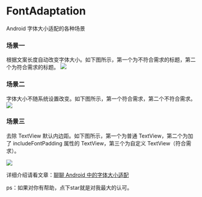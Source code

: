 # FontAdaptation
Android 字体大小适配的各种场景

### 场景一
根据文案长度自动改变字体大小。如下图所示，第一个为不符合需求的标题，第二个为符合需求的标题。
![](https://raw.githubusercontent.com/wildma/FontAdaptation/master/screenshots/img_1.jpg)

### 场景二
字体大小不随系统设置改变。如下图所示，第一个符合需求，第二个不符合需求。
![](https://raw.githubusercontent.com/wildma/FontAdaptation/master/screenshots/img_2.jpg)

### 场景三
去除 TextView 默认内边距。如下图所示，第一个为普通 TextView，第二个为加了 includeFontPadding 属性的 TextView，第三个为自定义 TextView（符合需求）。

![](https://raw.githubusercontent.com/wildma/FontAdaptation/master/screenshots/img_3.jpg)

详细介绍请看文章：[聊聊 Android 中的字体大小适配](https://www.jianshu.com/p/2fdc97ae74a8)

ps：如果对你有帮助，点下star就是对我最大的认可。

